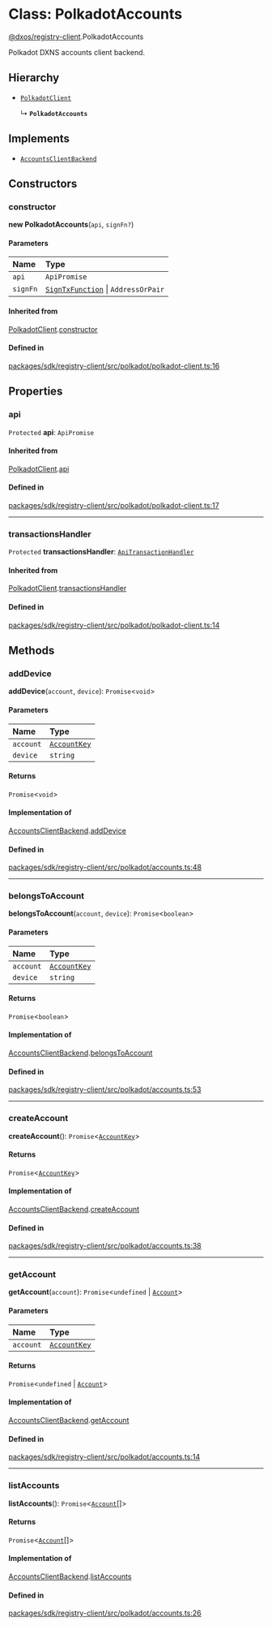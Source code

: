 # Class: PolkadotAccounts

[@dxos/registry-client](../modules/dxos_registry_client.md).PolkadotAccounts

Polkadot DXNS accounts client backend.

## Hierarchy

- [`PolkadotClient`](dxos_registry_client.PolkadotClient.md)

  ↳ **`PolkadotAccounts`**

## Implements

- [`AccountsClientBackend`](../interfaces/dxos_registry_client.AccountsClientBackend.md)

## Constructors

### constructor

**new PolkadotAccounts**(`api`, `signFn?`)

#### Parameters

| Name | Type |
| :------ | :------ |
| `api` | `ApiPromise` |
| `signFn` | [`SignTxFunction`](../types/dxos_registry_client.SignTxFunction.md) \| `AddressOrPair` |

#### Inherited from

[PolkadotClient](dxos_registry_client.PolkadotClient.md).[constructor](dxos_registry_client.PolkadotClient.md#constructor)

#### Defined in

[packages/sdk/registry-client/src/polkadot/polkadot-client.ts:16](https://github.com/dxos/dxos/blob/main/packages/sdk/registry-client/src/polkadot/polkadot-client.ts#L16)

## Properties

### api

 `Protected` **api**: `ApiPromise`

#### Inherited from

[PolkadotClient](dxos_registry_client.PolkadotClient.md).[api](dxos_registry_client.PolkadotClient.md#api)

#### Defined in

[packages/sdk/registry-client/src/polkadot/polkadot-client.ts:17](https://github.com/dxos/dxos/blob/main/packages/sdk/registry-client/src/polkadot/polkadot-client.ts#L17)

___

### transactionsHandler

 `Protected` **transactionsHandler**: [`ApiTransactionHandler`](dxos_registry_client.ApiTransactionHandler.md)

#### Inherited from

[PolkadotClient](dxos_registry_client.PolkadotClient.md).[transactionsHandler](dxos_registry_client.PolkadotClient.md#transactionshandler)

#### Defined in

[packages/sdk/registry-client/src/polkadot/polkadot-client.ts:14](https://github.com/dxos/dxos/blob/main/packages/sdk/registry-client/src/polkadot/polkadot-client.ts#L14)

## Methods

### addDevice

**addDevice**(`account`, `device`): `Promise`<`void`\>

#### Parameters

| Name | Type |
| :------ | :------ |
| `account` | [`AccountKey`](dxos_registry_client.AccountKey.md) |
| `device` | `string` |

#### Returns

`Promise`<`void`\>

#### Implementation of

[AccountsClientBackend](../interfaces/dxos_registry_client.AccountsClientBackend.md).[addDevice](../interfaces/dxos_registry_client.AccountsClientBackend.md#adddevice)

#### Defined in

[packages/sdk/registry-client/src/polkadot/accounts.ts:48](https://github.com/dxos/dxos/blob/main/packages/sdk/registry-client/src/polkadot/accounts.ts#L48)

___

### belongsToAccount

**belongsToAccount**(`account`, `device`): `Promise`<`boolean`\>

#### Parameters

| Name | Type |
| :------ | :------ |
| `account` | [`AccountKey`](dxos_registry_client.AccountKey.md) |
| `device` | `string` |

#### Returns

`Promise`<`boolean`\>

#### Implementation of

[AccountsClientBackend](../interfaces/dxos_registry_client.AccountsClientBackend.md).[belongsToAccount](../interfaces/dxos_registry_client.AccountsClientBackend.md#belongstoaccount)

#### Defined in

[packages/sdk/registry-client/src/polkadot/accounts.ts:53](https://github.com/dxos/dxos/blob/main/packages/sdk/registry-client/src/polkadot/accounts.ts#L53)

___

### createAccount

**createAccount**(): `Promise`<[`AccountKey`](dxos_registry_client.AccountKey.md)\>

#### Returns

`Promise`<[`AccountKey`](dxos_registry_client.AccountKey.md)\>

#### Implementation of

[AccountsClientBackend](../interfaces/dxos_registry_client.AccountsClientBackend.md).[createAccount](../interfaces/dxos_registry_client.AccountsClientBackend.md#createaccount)

#### Defined in

[packages/sdk/registry-client/src/polkadot/accounts.ts:38](https://github.com/dxos/dxos/blob/main/packages/sdk/registry-client/src/polkadot/accounts.ts#L38)

___

### getAccount

**getAccount**(`account`): `Promise`<`undefined` \| [`Account`](../interfaces/dxos_registry_client.Account.md)\>

#### Parameters

| Name | Type |
| :------ | :------ |
| `account` | [`AccountKey`](dxos_registry_client.AccountKey.md) |

#### Returns

`Promise`<`undefined` \| [`Account`](../interfaces/dxos_registry_client.Account.md)\>

#### Implementation of

[AccountsClientBackend](../interfaces/dxos_registry_client.AccountsClientBackend.md).[getAccount](../interfaces/dxos_registry_client.AccountsClientBackend.md#getaccount)

#### Defined in

[packages/sdk/registry-client/src/polkadot/accounts.ts:14](https://github.com/dxos/dxos/blob/main/packages/sdk/registry-client/src/polkadot/accounts.ts#L14)

___

### listAccounts

**listAccounts**(): `Promise`<[`Account`](../interfaces/dxos_registry_client.Account.md)[]\>

#### Returns

`Promise`<[`Account`](../interfaces/dxos_registry_client.Account.md)[]\>

#### Implementation of

[AccountsClientBackend](../interfaces/dxos_registry_client.AccountsClientBackend.md).[listAccounts](../interfaces/dxos_registry_client.AccountsClientBackend.md#listaccounts)

#### Defined in

[packages/sdk/registry-client/src/polkadot/accounts.ts:26](https://github.com/dxos/dxos/blob/main/packages/sdk/registry-client/src/polkadot/accounts.ts#L26)
